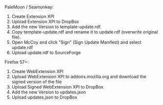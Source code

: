 PaleMoon / Seamonkey:
1. Create Extension XPI
2. Upload Extension XPI to DropBox
3. Add the new Version to template-update.rdf.
4. Copy template-update.rdf and rename it to update.rdf (overwrite original file).
5. Open McCoy and click "Sign" (Sign Update Manifest) and select update.rdf
5. Upload update.rdf to SourceForge

Firefox 57+:
1. Create WebExtension XPI
2. Upload WebExtension XPI to addons.mozilla.org and download the signed version of the file
3. Upload Signed WebExtension XPI to DropBox
4. Add the new Version to updates.json
5. Upload updates.json to DropBox
